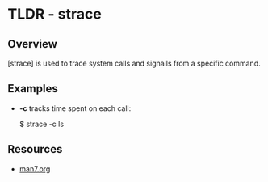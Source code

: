 TLDR - strace
==========

Overview
--------

[strace] is used to trace system calls and signalls from a specific command.

Examples
--------

- **-c** tracks time spent on each call:

    $ strace -c ls
    
Resources
---------

- [man7.org](http://man7.org/linux/man-pages/man1/strace.1.html)
